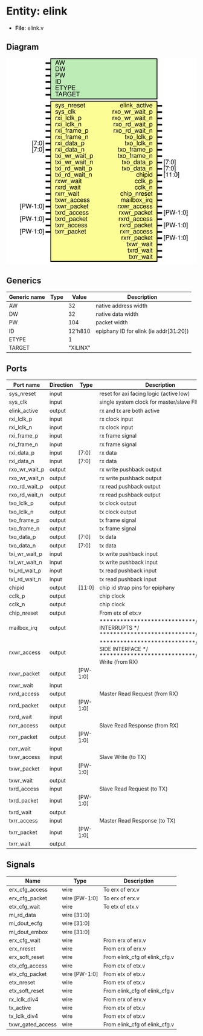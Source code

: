 # Entity: elink

- **File**: elink.v
## Diagram

![Diagram](elink.svg "Diagram")
## Generics

| Generic name | Type | Value    | Description                             |
| ------------ | ---- | -------- | --------------------------------------- |
| AW           |      | 32       | native address width                    |
| DW           |      | 32       | native data width                       |
| PW           |      | 104      | packet width                            |
| ID           |      | 12'h810  | epiphany ID for elink (ie addr[31:20])  |
| ETYPE        |      | 1        |                                         |
| TARGET       |      | "XILINX" |                                         |
## Ports

| Port name     | Direction | Type     | Description                                                                                                      |
| ------------- | --------- | -------- | ---------------------------------------------------------------------------------------------------------------- |
| sys_nreset    | input     |          | reset for axi facing logic (active low)                                                                          |
| sys_clk       | input     |          | single system clock for master/slave FIFOs                                                                       |
| elink_active  | output    |          | rx and tx are both active                                                                                        |
| rxi_lclk_p    | input     |          | rx clock input                                                                                                   |
|    rxi_lclk_n | input     |          | rx clock input                                                                                                   |
| rxi_frame_p   | input     |          | rx frame signal                                                                                                  |
|   rxi_frame_n | input     |          | rx frame signal                                                                                                  |
| rxi_data_p    | input     | [7:0]    | rx data                                                                                                          |
|    rxi_data_n | input     | [7:0]    | rx data                                                                                                          |
| rxo_wr_wait_p | output    |          | rx write pushback output                                                                                         |
| rxo_wr_wait_n | output    |          | rx write pushback output                                                                                         |
| rxo_rd_wait_p | output    |          | rx read pushback output                                                                                          |
| rxo_rd_wait_n | output    |          | rx read pushback output                                                                                          |
| txo_lclk_p    | output    |          | tx clock output                                                                                                  |
| txo_lclk_n    | output    |          | tx clock output                                                                                                  |
| txo_frame_p   | output    |          | tx frame signal                                                                                                  |
| txo_frame_n   | output    |          | tx frame signal                                                                                                  |
| txo_data_p    | output    | [7:0]    | tx data                                                                                                          |
|    txo_data_n | output    | [7:0]    | tx data                                                                                                          |
| txi_wr_wait_p | input     |          | tx write pushback input                                                                                          |
| txi_wr_wait_n | input     |          | tx write pushback input                                                                                          |
| txi_rd_wait_p | input     |          | tx read pushback input                                                                                           |
| txi_rd_wait_n | input     |          | tx read pushback input                                                                                           |
| chipid        | output    | [11:0]   | chip id strap pins for epiphany                                                                                  |
| cclk_p        | output    |          | chip clock                                                                                                       |
| cclk_n        | output    |          | chip clock                                                                                                       |
| chip_nreset   | output    |          | From etx of etx.v                                                                                                |
| mailbox_irq   | output    |          | ****************************/MAILBOX INTERRUPTS         */ ****************************/                         |
| rxwr_access   | output    |          | ****************************/SYSTEM SIDE INTERFACE      */ ****************************/ Master Write (from RX)  |
| rxwr_packet   | output    | [PW-1:0] |                                                                                                                  |
| rxwr_wait     | input     |          |                                                                                                                  |
| rxrd_access   | output    |          | Master Read Request (from RX)                                                                                    |
| rxrd_packet   | output    | [PW-1:0] |                                                                                                                  |
| rxrd_wait     | input     |          |                                                                                                                  |
| rxrr_access   | output    |          | Slave Read Response (from RX)                                                                                    |
| rxrr_packet   | output    | [PW-1:0] |                                                                                                                  |
| rxrr_wait     | input     |          |                                                                                                                  |
| txwr_access   | input     |          | Slave Write (to TX)                                                                                              |
| txwr_packet   | input     | [PW-1:0] |                                                                                                                  |
| txwr_wait     | output    |          |                                                                                                                  |
| txrd_access   | input     |          | Slave Read Request (to TX)                                                                                       |
| txrd_packet   | input     | [PW-1:0] |                                                                                                                  |
| txrd_wait     | output    |          |                                                                                                                  |
| txrr_access   | input     |          | Master Read Response (to TX)                                                                                     |
| txrr_packet   | input     | [PW-1:0] |                                                                                                                  |
| txrr_wait     | output    |          |                                                                                                                  |
## Signals

| Name              | Type          | Description                    |
| ----------------- | ------------- | ------------------------------ |
| erx_cfg_access    | wire          | To erx of erx.v                |
| erx_cfg_packet    | wire [PW-1:0] | To erx of erx.v                |
| etx_cfg_wait      | wire          | To etx of etx.v                |
| mi_rd_data        | wire [31:0]   |                                |
| mi_dout_ecfg      | wire [31:0]   |                                |
| mi_dout_embox     | wire [31:0]   |                                |
| erx_cfg_wait      | wire          | From erx of erx.v              |
| erx_nreset        | wire          | From erx of erx.v              |
| erx_soft_reset    | wire          | From elink_cfg of elink_cfg.v  |
| etx_cfg_access    | wire          | From etx of etx.v              |
| etx_cfg_packet    | wire [PW-1:0] | From etx of etx.v              |
| etx_nreset        | wire          | From etx of etx.v              |
| etx_soft_reset    | wire          | From elink_cfg of elink_cfg.v  |
| rx_lclk_div4      | wire          | From erx of erx.v              |
| tx_active         | wire          | From etx of etx.v              |
| tx_lclk_div4      | wire          | From etx of etx.v              |
| txwr_gated_access | wire          | From elink_cfg of elink_cfg.v  |
